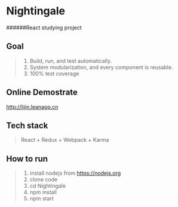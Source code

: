 
Nightingale
========
######React studying project


Goal
-----
>1. Build, run, and test automatically.
>2. System modularization, and every component is reusable.
>3. 100% test coverage

Online Demostrate
------
http://lijin.leanapp.cn


Tech stack
-----

> React + Redux + Webpack + Karma


How to run
-----
>1. install nodejs from https://nodejs.org
>2. clone code
>3. cd Nightingale
>4. npm install
>5. npm start

